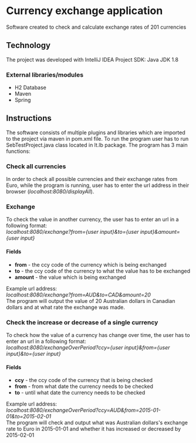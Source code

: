# Currency exchange application

Software created to check and calculate exchange rates of 201 currencies

## Technology

The project was developed with IntelliJ IDEA
Project SDK: Java JDK 1.8

### External libraries/modules
* H2 Database
* Maven
* Spring

## Instructions

The software consists of multiple plugins and libraries which are imported to the project via maven in pom.xml file. To run the program user has to run SebTestProject.java class located in lt.lb package. The program has 3 main functions:

### Check all currencies
In order to check all possible currencies and their exchange rates from Euro, while the program is running, user has to enter the url address in their browser (*localhost:8080/displayAll*).

### Exchange
To check the value in another currency, the user has to enter an url in a following format:  
*localhost:8080/exchange?from={user input}&to={user input}&amount={user input}*

#### Fields
* **from** - the ccy code of the currency which is being exchanged
* **to** - the ccy code of the currency to what the value has to be exchanged
* **amount** - the value which is being exchanged  
  
Example url address:  
*localhost:8080/exchange?from=AUD&to=CAD&amount=20*  
The program will output the value of 20 Australian dollars in Canadian dollars and at what rate the exchange was made.

### Check the increase or decrease of a single currency
To check how the value of a currency has change over time, the user has to enter an url in a following format:  
*localhost:8080/exchangeOverPeriod?ccy={user input}&from={user input}&to={user input}*

#### Fields
* **ccy** - the ccy code of the currency that is being checked
* **from** - from what date the currency needs to be checked
* **to** - until what date the currency needs to be checked  
  
Example url address:  
*localhost:8080/exchangeOverPeriod?ccy=AUD&from=2015-01-01&to=2015-02-01*  
The program will check and output what was Australian dollars's exchange rate to Euro in 2015-01-01 and whether it has increased or decreased by 2015-02-01

